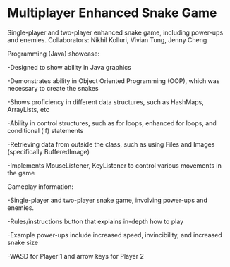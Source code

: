 # Multiplayer Enhanced Snake Game 
Single-player and two-player enhanced snake game, including power-ups and enemies. Collaborators: Nikhil Kolluri, Vivian Tung, Jenny Cheng

Programming (Java) showcase:

-Designed to show ability in Java graphics

-Demonstrates ability in Object Oriented Programming (OOP), which was necessary to create the snakes

-Shows proficiency in different data structures, such as HashMaps, ArrayLists, etc

-Ability in control structures, such as for loops, enhanced for loops, and conditional (if) statements

-Retrieving data from outside the class, such as using Files and Images (specifically BufferedImage)

-Implements MouseListener, KeyListener to control various movements in the game




Gameplay information:

-Single-player and two-player snake game, involving power-ups and enemies. 

-Rules/instructions button that explains in-depth how to play

-Example power-ups include increased speed, invincibility, and increased snake size

-WASD for Player 1 and arrow keys for Player 2


